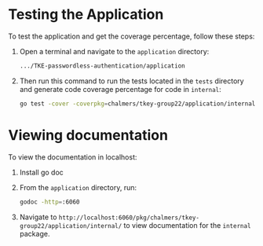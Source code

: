 # Testing the Application

To test the application and get the coverage percentage, follow these steps:

1. Open a terminal and navigate to the `application` directory:
   ```sh
   .../TKE-passwordless-authentication/application
   ```
2. Then run this command to run the tests located in the `tests` directory and generate code coverage percentage for code in `internal`:
   ```sh
   go test -cover -coverpkg=chalmers/tkey-group22/application/internal ./tests
   ```

# Viewing documentation

To view the documentation in localhost:

1. Install go doc

2. From the `application` directory, run:

   ```sh
   godoc -http=:6060
   ```

3. Navigate to `http://localhost:6060/pkg/chalmers/tkey-group22/application/internal/` to view documentation for the `internal` package.
